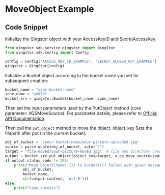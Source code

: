 # MoveObject Example

## Code Snippet

Initialize the Qingstor object with your AccessKeyID and SecretAccessKey.

```python
from qingstor.sdk.service.qingstor import QingStor
from qingstor.sdk.config import Config

config = Config('ACCESS_KEY_ID_EXAMPLE', 'SECRET_ACCESS_KEY_EXAMPLE')
qingstor = QingStor(config)
```

Initialize a Bucket object according to the bucket name you set for subsequent creation:

```python
bucket_name = "your-bucket-name"
zone_name = "pek3b"
bucket_srv = qingstor.Bucket(bucket_name, zone_name)
```

Then set the input parameters used by the PutObject method (core parameter: XQSMoveSource).
For parameter details, please refer to [Official API Documentation](https://docs.qingcloud.com/qingstor/api/object/move).

Then call the `put_object` method to move the object. object_key Sets the filepath after put (in the current bucket).

```python
obj_of_bucket = "/your-bucket-name/your-picture-uploaded.jpg"
source = parse.quote(obj_of_bucket, safe="/")
target = "file-moved/your-picture-moved.jpg"  # file and directory created automatically.
output = bucket_srv.put_object(object_key=target, x_qs_move_source=source)
if output.status_code != 201:
    print("Move object(name: {}) to bucket({}) failed with given message: {}".format(
        obj_of_bucket,
        bucket_name,
        str(output.content, 'utf-8')))
else:
    print("Copy success")
```
